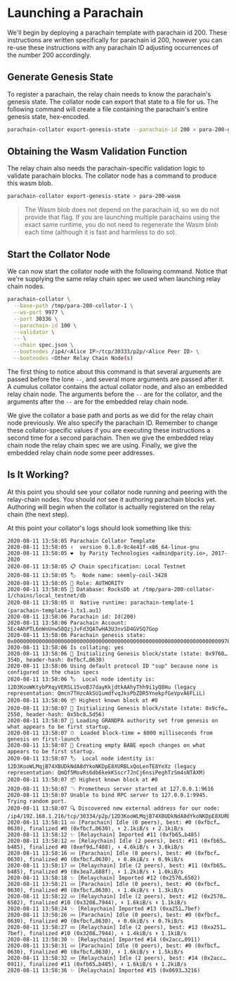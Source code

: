 # Launching a Parachain

We'll begin by deploying a parachain template with parachain id 200. These instructions are written specifically for parachain id 200, however you can re-use these instructions with any parachain ID adjusting occurrences of the number 200 accordingly.

## Generate Genesis State

To register a parachain, the relay chain needs to know the parachain's genesis state. The collator node can export that state to a file for us. The following command will create a file containing the parachain's entire genesis state, hex-encoded.

```bash
parachain-collator export-genesis-state --parachain-id 200 > para-200-genesis
```

## Obtaining the Wasm Validation Function

The relay chain also needs the parachain-specific validation logic to validate parachain blocks. The collator node has a command to produce this wasm blob.

```bash
parachain-collator export-genesis-state > para-200-wasm
```

> The Wasm blob does not depend on the parachain id, so we do not provide that flag. If you are launching multiple parachains using the exact same runtime, you do not need to regenerate the Wasm blob each time (although it is fast and harmless to do so).

## Start the Collator Node
We can now start the collator node with the following command. Notice that we're supplying the same relay chain spec we used when launching relay chain nodes.

```bash
parachain-collator \
  --base-path /tmp/para-200-collator-1 \
  --ws-port 9977 \
  --port 30336 \
  --parachain-id 100 \
  --validator \
  -- \
  --chain spec.json \
  --bootnodes /ip4/<Alice IP>/tcp/30333/p2p/<Alice Peer ID> \
  --bootnodes <Other Relay Chain Node(s)
```

The first thing to notice about this command is that several arguments are passed before the lone `--`, and several more arguments are passed after it. A cumulus collator contains the actual collator node, and also an embedded relay chain node. The arguments before the `--` are for the collator, and the arguments after the `--` are for the embedded relay chain node.

We give the collator a base path and ports as we did for the relay chain node previously. We also specify the parachain ID. Remember to change these collator-specific values if you are executing these instructions a second time for a second parachain. Then we give the embedded relay chain node the relay chain spec we are using. Finally, we give the embedded relay chain node some peer addresses.

## Is It Working?

At this point you should see your collator node running and peering with the relay-chain nodes. You should _not_ see it authoring parachain blocks yet. Authoring will begin when the collator is actually registered on the relay chain (the next step).

At this point your collator's logs should look something like this:
```
2020-08-11 13:58:05 Parachain Collator Template
2020-08-11 13:58:05 ✌️  version 0.1.0-9c4e41f-x86_64-linux-gnu
2020-08-11 13:58:05 ❤️  by Parity Technologies <admin@parity.io>, 2017-2020
2020-08-11 13:58:05 📋 Chain specification: Local Testnet
2020-08-11 13:58:05 🏷  Node name: seemly-coil-3428
2020-08-11 13:58:05 👤 Role: AUTHORITY
2020-08-11 13:58:05 💾 Database: RocksDb at /tmp/para-200-collator-1/chains/local_testnet/db
2020-08-11 13:58:05 ⛓  Native runtime: parachain-template-1 (parachain-template-1.tx1.au1)
2020-08-11 13:58:06 Parachain id: Id(200)
2020-08-11 13:58:06 Parachain Account: 5Ec4AhPTL6nWnUnw58QzjJvFd3QATwHA3UJnvSD4GVSQ7Gop
2020-08-11 13:58:06 Parachain genesis state: 0x00000000000000000000000000000000000000000000000000000000000000000097600fcfeeed0c7c2e7d922081a466c4c00f2af96ce17f4a07d59e7d47e8354b03170a2e7597b7b7e3d84c05391d139a62b157e78786d8c082f29dcf4c11131400
2020-08-11 13:58:06 Is collating: yes
2020-08-11 13:58:06 🔨 Initializing Genesis block/state (state: 0x9760…354b, header-hash: 0xfbcf…0630)
2020-08-11 13:58:06 Using default protocol ID "sup" because none is configured in the chain specs
2020-08-11 13:58:06 🏷  Local node identity is: 12D3KooWKtybPXqyVERSL15voBJ7dayKkjdtkAAhyThh9i1yQ8Hu (legacy representation: Qmcn7THzcAkSU1umdfvqJksPbZDR5YnekpfGeVpvA6FLiL)
2020-08-11 13:58:06 📦 Highest known block at #0
2020-08-11 13:58:07 🔨 Initializing Genesis block/state (state: 0x9cfe…2550, header-hash: 0x5bc8…5d56)
2020-08-11 13:58:07 👴 Loading GRANDPA authority set from genesis on what appears to be first startup.
2020-08-11 13:58:07 ⏱  Loaded block-time = 6000 milliseconds from genesis on first-launch
2020-08-11 13:58:07 👶 Creating empty BABE epoch changes on what appears to be first startup.
2020-08-11 13:58:07 🏷  Local node identity is: 12D3KooWLMqjB74XBUDkNdA8dYkoNKDpE8XURBLxQoLenTE8YeXz (legacy representation: QmQf5MovRs6db6kekKSscr7JnCj6nsiPeghTzSm4sNTAXM)
2020-08-11 13:58:07 📦 Highest known block at #0
2020-08-11 13:58:07 〽 Prometheus server started at 127.0.0.1:9616
2020-08-11 13:58:07 Unable to bind RPC server to 127.0.0.1:9945. Trying random port.
2020-08-11 13:58:07 🔍 Discovered new external address for our node: /ip4/192.168.1.216/tcp/30334/p2p/12D3KooWLMqjB74XBUDkNdA8dYkoNKDpE8XURBLxQoLenTE8YeXz
2020-08-11 13:58:11 💤 [Parachain] Idle (0 peers), best: #0 (0xfbcf…0630), finalized #0 (0xfbcf…0630), ⬇ 2.1kiB/s ⬆ 2.1kiB/s
2020-08-11 13:58:12 ✨ [Relaychain] Imported #11 (0xfb65…b485)
2020-08-11 13:58:12 💤 [Relaychain] Idle (2 peers), best: #11 (0xfb65…b485), finalized #8 (0xef9d…f488), ⬇ 4.6kiB/s ⬆ 3.8kiB/s
2020-08-11 13:58:16 💤 [Parachain] Idle (0 peers), best: #0 (0xfbcf…0630), finalized #0 (0xfbcf…0630), ⬇ 0.8kiB/s ⬆ 0.9kiB/s
2020-08-11 13:58:17 💤 [Relaychain] Idle (2 peers), best: #11 (0xfb65…b485), finalized #9 (0x3ea7…688f), ⬇ 1.2kiB/s ⬆ 1.0kiB/s
2020-08-11 13:58:18 ✨ [Relaychain] Imported #12 (0x2570…6502)
2020-08-11 13:58:21 💤 [Parachain] Idle (0 peers), best: #0 (0xfbcf…0630), finalized #0 (0xfbcf…0630), ⬇ 1.4kiB/s ⬆ 1.3kiB/s
2020-08-11 13:58:22 💤 [Relaychain] Idle (2 peers), best: #12 (0x2570…6502), finalized #10 (0x3208…7944), ⬇ 1.6kiB/s ⬆ 1.1kiB/s
2020-08-11 13:58:24 ✨ [Relaychain] Imported #13 (0xa251…7bef)
2020-08-11 13:58:26 💤 [Parachain] Idle (0 peers), best: #0 (0xfbcf…0630), finalized #0 (0xfbcf…0630), ⬇ 0.6kiB/s ⬆ 0.7kiB/s
2020-08-11 13:58:27 💤 [Relaychain] Idle (2 peers), best: #13 (0xa251…7bef), finalized #10 (0x3208…7944), ⬇ 1.4kiB/s ⬆ 1.1kiB/s
2020-08-11 13:58:30 ✨ [Relaychain] Imported #14 (0x2acc…0911)
2020-08-11 13:58:31 💤 [Parachain] Idle (0 peers), best: #0 (0xfbcf…0630), finalized #0 (0xfbcf…0630), ⬇ 1.6kiB/s ⬆ 1.5kiB/s
2020-08-11 13:58:32 💤 [Relaychain] Idle (2 peers), best: #14 (0x2acc…0911), finalized #11 (0xfb65…b485), ⬇ 1.6kiB/s ⬆ 1.2kiB/s
2020-08-11 13:58:36 ✨ [Relaychain] Imported #15 (0x0693…3216)
```
